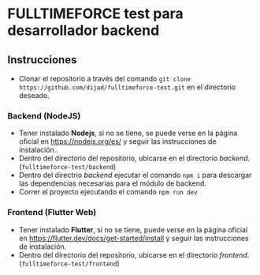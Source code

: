 # FULLTIMEFORCE test para desarrollador backend

## Instrucciones

- Clonar el repositorio a través del comando `git clone https://github.com/dijad/fulltimeforce-test.git` en el directorio deseado.
 
### Backend (NodeJS)

- Tener instalado **Nodejs**, si no se tiene, se puede verse en la página oficial en https://nodejs.org/es/ y seguir las instrucciones de instalación..
- Dentro del directorio del repositorio, ubicarse en el directorio *backend*. (`fulltimeforce-test/backend`)
- Dentro del directrio *backend* ejecutar el comando `npm i` para descargar las dependencias necesarias para el módulo de backend.
- Correr el proyecto ejecutando el comando `npm run dev`

### Frontend (Flutter Web)

- Tener instalado **Flutter**, si no se tiene, puede verse en la página oficial en https://flutter.dev/docs/get-started/install y seguir las instrucciones de instalación.
- Dentro del directorio del repositorio, ubicarse en el directorio *frontend*. (`fulltimeforce-test/frontend`)
